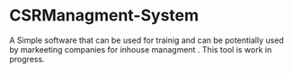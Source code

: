# CSRManagment-System
A Simple software that can be used for trainig and can be potentially used by markeeting companies for inhouse managment . This tool is work in progress.
